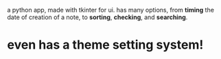 a python app, made with tkinter for ui.
has many options, from **timing** the date of creation of a note, to **sorting**, **checking**, and **searching**. 
# even has a theme setting system!
